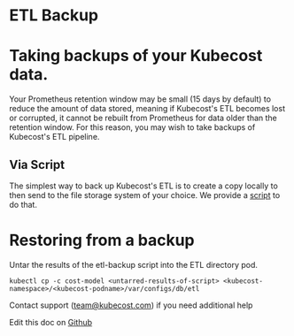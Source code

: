 ETL Backup
==========

# Taking backups of your Kubecost data.
Your Prometheus retention window may be small (15 days by default) to reduce the amount of data stored, meaning if Kubecost's ETL becomes lost or corrupted, it cannot be rebuilt from Prometheus for data older than the retention window. For this reason, you may wish to take backups of Kubecost's ETL pipeline.

## Via Script
The simplest way to back up Kubecost's ETL is to create a copy locally to then send to the file storage system of your choice. We provide a [script](https://github.com/kubecost/etl-backup) to do that.

# Restoring from a backup
Untar the results of the etl-backup script into the ETL directory pod.

```
kubectl cp -c cost-model <untarred-results-of-script> <kubecost-namespace>/<kubecost-podname>/var/configs/db/etl
```

Contact support (team@kubecost.com) if you need additional help

Edit this doc on [Github](https://github.com/kubecost/docs/blob/main/etl-backup.md)

<!--- {"article":"4407601811095","section":"4402815656599","permissiongroup":"1500001277122"} --->